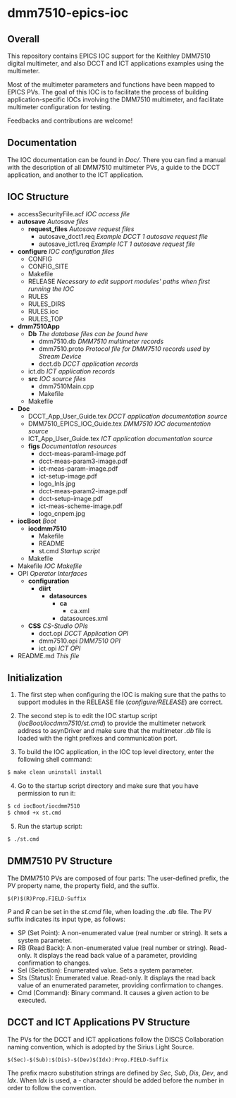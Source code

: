 # dmm7510-epics-ioc

## Overall

This repository contains EPICS IOC support for the Keithley DMM7510 digital multimeter, and also DCCT and ICT applications examples using the multimeter.

Most of the multimeter parameters and functions have been mapped to EPICS PVs. The goal of this IOC is to facilitate the process of building application-specific IOCs involving the DMM7510 multimeter, and facilitate multimeter configuration for testing.

Feedbacks and contributions are welcome!

## Documentation

The IOC documentation can be found in *Doc/*. There you can find a manual with the description of all DMM7510 multimeter PVs, a guide to the DCCT application, and another to the ICT application.

## IOC Structure

- accessSecurityFile.acf *IOC access file*
- **autosave** *Autosave files*
    - **request_files** *Autosave request files*
        - autosave_dcct1.req *Example DCCT 1 autosave request file*
        - autosave_ict1.req *Example ICT 1 autosave request file*
- **configure** *IOC configuration files*
    - CONFIG
    - CONFIG_SITE
    - Makefile
    - RELEASE *Necessary to edit support modules' paths when first running the IOC*
    - RULES
    - RULES_DIRS
    - RULES.ioc
    - RULES_TOP
- **dmm7510App**
    - **Db** *The database files can be found here*
        - dmm7510.db *DMM7510 multimeter records*
        - dmm7510.proto *Protocol file for DMM7510 records used by Stream Device*
        - dcct.db *DCCT application records*
	- ict.db *ICT application records*
    - **src** *IOC source files*
        - dmm7510Main.cpp
        - Makefile
    - Makefile
- **Doc**
    - DCCT_App_User_Guide.tex *DCCT application documentation source*
    - DMM7510_EPICS_IOC_Guide.tex *DMM7510 IOC documentation source*
    - ICT_App_User_Guide.tex *ICT application documentation source*
    - **figs** *Documentation resources*
        - dcct-meas-param1-image.pdf
        - dcct-meas-param3-image.pdf
        - ict-meas-param-image.pdf
        - ict-setup-image.pdf
        - logo_lnls.jpg
        - dcct-meas-param2-image.pdf
        - dcct-setup-image.pdf
        - ict-meas-scheme-image.pdf
        - logo_cnpem.jpg
- **iocBoot** *Boot*
    - **iocdmm7510**
        - Makefile
        - README
        - st.cmd *Startup script*
    - Makefile
- Makefile *IOC Makefile*
- OPI *Operator Interfaces*
    - **configuration**
        - **diirt**
            - **datasources**
                - **ca**
                    - ca.xml
                - datasources.xml
    - **CSS** *CS-Studio OPIs*
        - dcct.opi *DCCT Application OPI*
        - dmm7510.opi *DMM7510 OPI*
        - ict.opi *ICT OPI*
- README.md *This file*

## Initialization

1. The first step when configuring the IOC is making sure that the paths to support modules in the RELEASE file (*configure/RELEASE*) are correct.

2. The second step is to edit the IOC startup script (*iocBoot/iocdmm7510/st.cmd*) to provide the multimeter network address to asynDriver and make sure that the multimeter *.db* file is loaded with the right prefixes and communication port.

3. To build the IOC application, in the IOC top level directory, enter the following shell command:

```sh
$ make clean uninstall install
```

4. Go to the startup script directory and make sure that you have permission to run it:

```sh
$ cd iocBoot/iocdmm7510
$ chmod +x st.cmd
```

5. Run the startup script:

```sh
$ ./st.cmd
```

## DMM7510 PV Structure

The DMM7510 PVs are composed of four parts: The user-defined prefix, the PV property name, the property field, and the suffix.

```
$(P)$(R)Prop.FIELD-Suffix
```
*P* and *R* can be set in the *st.cmd* file, when loading the *.db* file. The PV suffix indicates its input type, as follows:
* SP (Set Point): A non-enumerated value (real number or string). It sets a system parameter.
* RB (Read Back): A non-enumerated value (real number or string). Read-only. It displays the read back value of a parameter, providing confirmation to changes.
* Sel (Selection): Enumerated value. Sets a system parameter.
* Sts (Status): Enumerated value. Read-only. It displays the read back value of an enumerated parameter, providing confirmation to changes.
* Cmd (Command): Binary command. It causes a given action to be executed.

## DCCT and ICT Applications PV Structure

The PVs for the DCCT and ICT applications follow the DISCS Collaboration naming convention, which is adopted by the Sirius Light Source.

```
$(Sec)-$(Sub):$(Dis)-$(Dev)$(Idx):Prop.FIELD-Suffix
```

The prefix macro substitution strings are defined by *Sec*, *Sub*, *Dis*, *Dev*, and *Idx*. When *Idx* is used, a *-* character should be added before the number in order to follow the convention.
